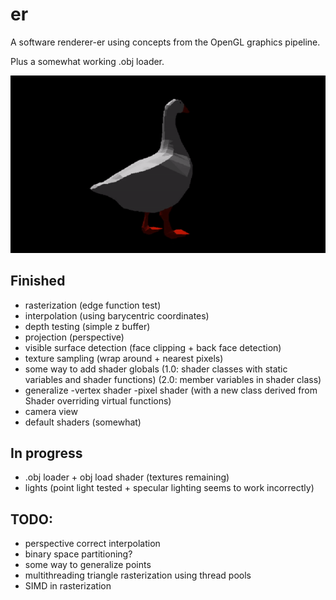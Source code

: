 # er
A software renderer-er using concepts from the OpenGL graphics pipeline.

Plus a somewhat working .obj loader.

![honk](./output/goose.gif)



## Finished
- rasterization (edge function test)
- interpolation (using barycentric coordinates)
- depth testing (simple z buffer)
- projection (perspective)
- visible surface detection (face clipping + back face detection)
- texture sampling (wrap around + nearest pixels)
- some way to add shader globals 
    (1.0: shader classes with static variables and shader functions)
    (2.0: member variables in shader class)
- generalize    -vertex shader -pixel shader
    (with a new class derived from Shader overriding virtual functions)
- camera view
- default shaders (somewhat)
                

## In progress
- .obj loader + obj load shader (textures remaining)
- lights (point light tested + specular lighting seems to work incorrectly)

## TODO: 
- perspective correct interpolation
- binary space partitioning?
- some way to generalize points
- multithreading triangle rasterization using thread pools
- SIMD in rasterization
